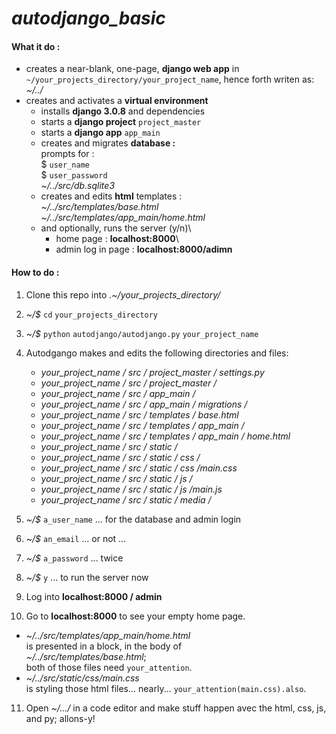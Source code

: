 # _autodjango_basic_

#### What it do :
- creates a near-blank, one-page, **django web app** in `~/your_projects_directory/your_project_name`, hence forth writen as: _~/../_
- creates and activates a **virtual environment**
  - installs **django 3.0.8** and dependencies
  - starts a **django project** `project_master`
  - starts a **django app** `app_main`
  - creates and migrates **database :**\
    prompts for :\
    $ `user_name`\
    $ `user_password`\
    _~/../src/db.sqlite3_
  - creates and edits **html** templates :\
    _~/../src/templates/base.html_\
    _~/../src/templates/app_main/home.html_
  - and optionally, runs the server (y/n)\
    - home page : **localhost:8000**\
    - admin log in page : **localhost:8000/adimn**

#### How to do :
1. Clone this repo into
_.~/your_projects_directory/_
2. _~/$_ `cd` `your_projects_directory`
3. _~/$_ `python` `autodjango/autodjango.py` `your_project_name`
4. Autodgango makes and edits the following directories and files:
    -  _your_project_name / src / project_master / settings.py_
    -  _your_project_name / src / project_master /_
    -  _your_project_name / src / app_main /_
    -  _your_project_name / src / app_main / migrations /_
    -  _your_project_name / src / templates / base.html_
    -  _your_project_name / src / templates / app_main /_
    -  _your_project_name / src / templates / app_main / home.html_
    -  _your_project_name / src / static /_
    -  _your_project_name / src / static / css /_
    -  _your_project_name / src / static / css /main.css_
    -  _your_project_name / src / static / js /_
    -  _your_project_name / src / static / js /main.js_
    -  _your_project_name / src / static / media /_

5. _~/$_ `a_user_name` ... for the database and admin login

6. _~/$_ `an_email` ... or not ...

7. _~/$_ `a_password` ... twice

8. _~/$_ `y` ... to run the server now

9. Log into **localhost:8000 / admin**
10. Go to **localhost:8000** to see your empty home page.
  - _~/../src/templates/app_main/home.html_\
   is presented in a block, in the body of\
  _~/../src/templates/base.html_;\
 both of those files need `your_attention`.
  - _~/../src/static/css/main.css_\
  is styling those html files... nearly... `your_attention(main.css).also`.
11. Open _~/.../_ in a code editor and make stuff happen avec the html, css, js, and py; allons-y!
